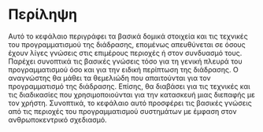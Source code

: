 # Περίληψη

Αυτό το κεφάλαιο περιγράφει τα βασικά δομικά στοιχεία και τις τεχνικές του προγραμματισμού της διάδρασης, επομένως απευθύνεται σε όσους έχουν λίγες γνώσεις στις επιμέρους περιοχές ή στον συνδυασμό τους. Παρέχει συνοπτικά τις βασικές γνώσεις τόσο για τη γενική πλευρά του προγραμματισμού όσο και για την ειδική περίπτωση της διάδρασης. Ο αναγνώστης θα μάθει τα θεμελιώδη που απαιτούνται για τον προγραμματισμό της διάδρασης. Επίσης, θα διαβάσει για τις τεχνικές και τις διαδικασίες που χρησιμοποιούνται για την κατασκευή μιας διεπαφής με τον χρήστη. Συνοπτικά, το κεφάλαιο αυτό προσφέρει τις βασικές γνώσεις από τις περιοχές του προγραμματισμού συστημάτων με έμφαση στον ανθρωποκεντρικό σχεδιασμό.


